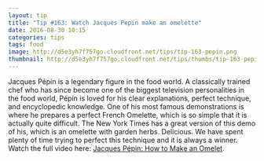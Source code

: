 ```yaml
---
layout: tip
title: "Tip #163: Watch Jacques Pepin make an omelette"
date: 2016-08-30 10:15
categories: tips
tags: food
image: http://d5e3yh7f757go.cloudfront.net/tips/tip-163-pepin.png
thumbnail: http://d5e3yh7f757go.cloudfront.net/tips/thumbs/tip-163-pepin.png
---
```

Jacques Pépin is a legendary figure in the food world. A classically trained chef who has since become one of the biggest television personalities in the food world, Pépin is loved for his clear explanations, perfect technique, and encyclopedic knowledge. One of his most famous demonstrations is where he prepares a perfect French Omelette, which is so simple that it is actually quite difficult. The New York Times has a great version of this demo of his, which is an omelette with garden herbs. Delicious. We have spent plenty of time trying to perfect this technique and it is always a winner. Watch the full video here: <a href="http://www.nytimes.com/video/dining/100000001116746/jacques-pepin-makes-an-omelet-.html">Jacques Pépin: How to Make an Omelet</a>.

